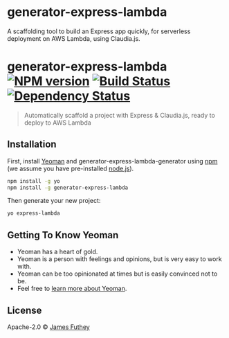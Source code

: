 # generator-express-lambda
A scaffolding tool to build an Express app quickly, for serverless deployment on AWS Lambda, using Claudia.js.


# generator-express-lambda [![NPM version][npm-image]][npm-url] [![Build Status][travis-image]][travis-url] [![Dependency Status][daviddm-image]][daviddm-url]
> Automatically scaffold a project with Express &amp; Claudia.js, ready to deploy to AWS Lambda

## Installation

First, install [Yeoman](http://yeoman.io) and generator-express-lambda-generator using [npm](https://www.npmjs.com/) (we assume you have pre-installed [node.js](https://nodejs.org/)).

```bash
npm install -g yo
npm install -g generator-express-lambda
```

Then generate your new project:

```bash
yo express-lambda
```

## Getting To Know Yeoman

 * Yeoman has a heart of gold.
 * Yeoman is a person with feelings and opinions, but is very easy to work with.
 * Yeoman can be too opinionated at times but is easily convinced not to be.
 * Feel free to [learn more about Yeoman](http://yeoman.io/).

## License

Apache-2.0 © [James Futhey]()


[npm-image]: https://badge.fury.io/js/generator-express-lambda-generator.svg
[npm-url]: https://npmjs.org/package/generator-express-lambda-generator
[travis-image]: https://travis-ci.org/kidGodzilla/generator-express-lambda-generator.svg?branch=master
[travis-url]: https://travis-ci.org/kidGodzilla/generator-express-lambda-generator
[daviddm-image]: https://david-dm.org/kidGodzilla/generator-express-lambda-generator.svg?theme=shields.io
[daviddm-url]: https://david-dm.org/kidGodzilla/generator-express-lambda-generator
